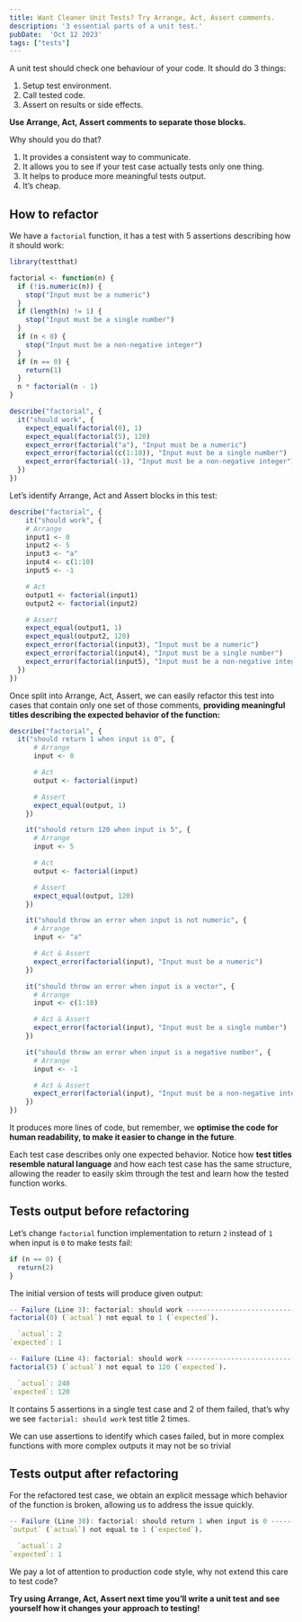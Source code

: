 ```yaml
---
title: Want Cleaner Unit Tests? Try Arrange, Act, Assert comments.
description: '3 essential parts of a unit test.'
pubDate:  'Oct 12 2023'
tags: ["tests"]
---
```


A unit test should check one behaviour of your code. It should do 3 things:

1. Setup test environment.
2. Call tested code.
3. Assert on results or side effects.

**Use Arrange, Act, Assert comments to separate those blocks.**

Why should you do that?

1. It provides a consistent way to communicate.
2. It allows you to see if your test case actually tests only one thing.
3. It helps to produce more meaningful tests output.
4. It’s cheap.

## How to refactor

We have a `factorial` function, it has a test with 5 assertions describing how it should work:

```r
library(testthat)

factorial <- function(n) {
  if (!is.numeric(n)) {
    stop("Input must be a numeric")
  }
  if (length(n) != 1) {
    stop("Input must be a single number")
  }
  if (n < 0) {
    stop("Input must be a non-negative integer")
  }
  if (n == 0) {
    return(1)
  }
  n * factorial(n - 1)
}

describe("factorial", {
  it("should work", {
    expect_equal(factorial(0), 1)
    expect_equal(factorial(5), 120)
    expect_error(factorial("a"), "Input must be a numeric")
    expect_error(factorial(c(1:10)), "Input must be a single number")
    expect_error(factorial(-1), "Input must be a non-negative integer")
  })
})
```

Let’s identify Arrange, Act and Assert blocks in this test:

```r
describe("factorial", {
	it("should work", {
    # Arrange
    input1 <- 0
    input2 <- 5
    input3 <- "a"
    input4 <- c(1:10)
    input5 <- -1

    # Act
    output1 <- factorial(input1)
    output2 <- factorial(input2)

    # Assert
    expect_equal(output1, 1)
    expect_equal(output2, 120)
    expect_error(factorial(input3), "Input must be a numeric")
    expect_error(factorial(input4), "Input must be a single number")
    expect_error(factorial(input5), "Input must be a non-negative integer")
  })
})
```

Once split into Arrange, Act, Assert, we can easily refactor this test into cases that contain only one set of those comments, **providing meaningful titles describing the expected behavior of the function:**

```r
describe("factorial", {
  it("should return 1 when input is 0", {
	  # Arrange
	  input <- 0

	  # Act
	  output <- factorial(input)

	  # Assert
	  expect_equal(output, 1)
	})

	it("should return 120 when input is 5", {
	  # Arrange
	  input <- 5

	  # Act
	  output <- factorial(input)

	  # Assert
	  expect_equal(output, 120)
	})

	it("should throw an error when input is not numeric", {
	  # Arrange
	  input <- "a"

	  # Act & Assert
	  expect_error(factorial(input), "Input must be a numeric")
	})

	it("should throw an error when input is a vector", {
	  # Arrange
	  input <- c(1:10)

	  # Act & Assert
	  expect_error(factorial(input), "Input must be a single number")
	})

	it("should throw an error when input is a negative number", {
	  # Arrange
	  input <- -1

	  # Act & Assert
	  expect_error(factorial(input), "Input must be a non-negative integer")
	})
})
```

It produces more lines of code, but remember, we **optimise the code for human readability, to make it easier to change in the future**.

Each test case describes only one expected behavior. Notice how **test titles resemble natural language** and how each test case has the same structure, allowing the reader to easily skim through the test and learn how the tested function works.

## Tests output before refactoring

Let’s change `factorial` function implementation to return `2` instead of `1` when input is `0` to make tests fail:

```r
if (n == 0) {
  return(2)
}
```

The initial version of tests will produce given output:

```r
-- Failure (Line 3): factorial: should work ------------------------------------
factorial(0) (`actual`) not equal to 1 (`expected`).

  `actual`: 2
`expected`: 1

-- Failure (Line 4): factorial: should work ------------------------------------
factorial(5) (`actual`) not equal to 120 (`expected`).

  `actual`: 240
`expected`: 120
```

It contains 5 assertions in a single test case and 2 of them failed, that’s why we see `factorial: should work` test title 2 times.

We can use assertions to identify which cases failed, but in more complex functions with more complex outputs it may not be so trivial

## Tests output after refactoring

For the refactored test case, we obtain an explicit message which behavior of the function is broken, allowing us to address the issue quickly.

```r
-- Failure (Line 38): factorial: should return 1 when input is 0 ---------------
`output` (`actual`) not equal to 1 (`expected`).

  `actual`: 2
`expected`: 1
```

We pay a lot of attention to production code style, why not extend this care to test code?

**Try using Arrange, Act, Assert next time you’ll write a unit test and see yourself how it changes your approach to testing!**
